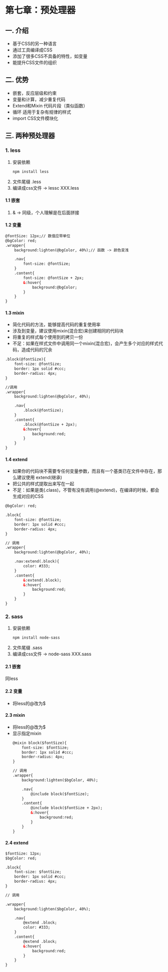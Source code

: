 # 第七章：预处理器

## 一. 介绍
* 基于CSS的另一种语言
* 通过工具编译成CSS
* 添加了很多CSS不具备的特性，如变量
* 能提升CSS文件的组织

## 二. 优势
* 嵌套，反应层级和约束
* 变量和计算，减少重复代码
* Extend和Mixin 代码片段（类似函数）
* 循环 适用于复杂有规律的样式
* import CSS文件模块化

## 三. 两种预处理器
### 1. less
1. 安装依赖
    ```shell
    npm install less
    ```
2. 文件尾缀 .less
3. 编译成css文件 -> lessc XXX.less
#### 1.1 嵌套
1. & -> 同级，个人理解是在后面拼接

#### 1.2 变量
```html
@fontSize: 12px;// 数值应带单位
@bgColor: red;
.wrapper{
    background:lighten(@bgColor, 40%);// 函数 -> 颜色变浅

    .nav{
        font-size: @fontSize;
    }
    .content{
        font-size: @fontSize + 2px;
        &:hover{
            background:@bgColor;
        }
    }
}
```
#### 1.3 mixin
* 简化代码的方法，能够提高代码的重复使用率
* 涉及到变量，建议使用mixin(混合宏)来创建相同的代码块
* 将重复的样式每个使用到的拷贝一份
* 不足：如果在样式文件中调用同一个mixin(混合宏)，会产生多个对应的样式代码，造成代码的冗余
```html
.block(@fontSize){
    font-size: @fontSize;
    border: 1px solid #ccc;
    border-radius: 4px;
}

//调用
.wrapper{
    background:lighten(@bgColor, 40%);

    .nav{
        .block(@fontSize);
    }
    .content{
        .block(@fontSize + 2px);
        &:hover{
            background:red;
        }
    }
}
```

#### 1.4 extend
* 如果你的代码块不需要专任何变量参数，而且有一个基类已在文件中存在，那么建议使用 extend(继承)
* 把公共的样式提取出来写在一起
* 不足：如果是类(.class)，不管有没有调用(@extend)，在编译的时候，都会生成对应的CSS
```html
@bgColor: red;

.block{
    font-size: @fontSize;
    border: 1px solid #ccc;
    border-radius: 4px;
}

// 调用
.wrapper{
    background:lighten(@bgColor, 40%);

    .nav:extend(.block){
        color: #333;
    }
    .content{
        &:extend(.block);
        &:hover{
            background:red;
        }
    }
}
```
### 2. sass
1. 安装依赖
    ```shell
    npm install node-sass
    ```
2. 文件尾缀 .sass
3. 编译成css文件 -> node-sass XXX.sass
#### 2.1 嵌套
同less
#### 2.2 变量
* 将less的@改为$
#### 2.3 mixin
* 将less的@改为$
* 显示指定mixin 
    ```html
    @mixin block($fontSize){
        font-size: $fontSize;
        border: 1px solid #ccc;
        border-radius: 4px;
    }
    
    // 调用
    .wrapper{
        background:lighten($bgColor, 40%);
    
        .nav{
            @include block($fontSize);
        }
        .content{
            @include block($fontSize + 2px);
            &:hover{
                background:red;
            }
        }
    }
    ```
#### 2.4 extend
```html
$fontSize: 12px;
$bgColor: red;

.block{
    font-size: $fontSize;
    border: 1px solid #ccc;
    border-radius: 4px;
}

// 调用

.wrapper{
    background:lighten($bgColor, 40%);

    .nav{
        @extend .block;
        color: #333;
    }
    .content{
        @extend .block;
        &:hover{
            background:red;
        }
    }
}
```

<comment/>